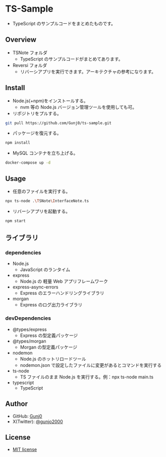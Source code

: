 # TS-Sample

- TypeScript のサンプルコードをまとめたものです。

## Overview

- TSNote フォルダ
  - TypeScript のサンプルコードがまとめてあります。
- Reversi フォルダ
  - リバーシアプリを実行できます。アーキテクチャの参考になります。

## Install

- Node.js(+npm)をインストールする。
  - nvm 等の Node.js バージョン管理ツールを使用しても可。
- リポジトリをプルする。

```bash
git pull https://github.com/Gunj0/ts-sample.git
```

- パッケージを復元する。

```bash
npm install
```

- MySQL コンテナを立ち上げる。

```bash
docker-compose up -d
```

## Usage

- 任意のファイルを実行する。

```bash
npx ts-node .\TSNote\InterfaceNote.ts
```

- リバーシアプリを起動する。

```bash
npm start
```

## ライブラリ

### dependencies

- Node.js
  - JavaScript のランタイム
- express
  - Node.js の 軽量 Web アプリフレームワーク
- express-async-errors
  - Express のエラーハンドリングライブラリ
- morgan
  - Express のログ出力ライブラリ

### devDependencies

- @types/express
  - Express の型定義パッケージ
- @types/morgan
  - Morgan の型定義パッケージ
- nodemon
  - Node.js のホットリロードツール
  - nodemon.json で設定したファイルに変更があるとコマンドを実行する
- ts-node
  - TS ファイルのまま Node.js を実行する。例：npx ts-node main.ts
- typescript
  - TypeScript

## Author

- GitHub: [Gunj0](https://github.com/Gunj0)
- X(Twitter): [@gunjo2000](https://twitter.com/gunjo2000)

## License

- [MIT license](https://en.wikipedia.org/wiki/MIT_License)
